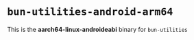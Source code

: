 # `bun-utilities-android-arm64`

This is the **aarch64-linux-androideabi** binary for `bun-utilities`
